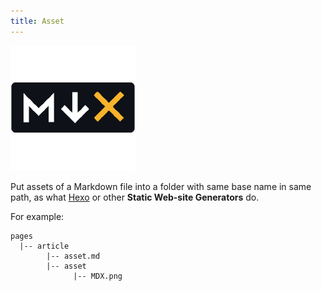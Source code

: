 ```yaml
---
title: Asset
---
```


[![](asset/MDX.png)][1]

Put assets of a Markdown file into a folder with same base name in same path, as what [Hexo][2] or other **Static Web-site Generators** do.

For example:

```text
pages
  |-- article
        |-- asset.md
        |-- asset
              |-- MDX.png
```

[1]: https://mdxjs.com/
[2]: https://hexo.io
